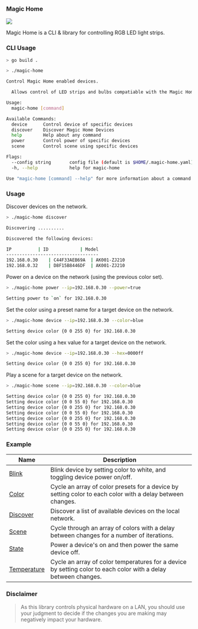 ### Magic Home

![](https://banners.beyondco.de/Magic%20Home.png?theme=light&packageManager=&packageName=go+install+github.com%2Fapoclyps%2Fmagic-home%40latest&pattern=fourPointStars&style=style_2&description=Controlling+your+Magic+Home+LED+light+strips.&md=1&showWatermark=0&fontSize=150px&images=light-bulb)

Magic Home is a CLI & library for controlling RGB LED light strips.

### CLI Usage

```bash
> go build .

> ./magic-home

Control Magic Home enabled devices.

  Allows control of LED strips and bulbs compatiable with the Magic Home App (Devices must be connected to the same LAN).

Usage:
  magic-home [command]

Available Commands:
  device      Control device of specific devices
  discover    Discover Magic Home Devices
  help        Help about any command
  power       Control power of specific devices
  scene       Control scene using specific devices

Flags:
  --config string       config file (default is $HOME/.magic-home.yaml)
  -h, --help            help for magic-home

Use "magic-home [command] --help" for more information about a command.
```

### Usage

Discover devices on the network.

```bash
> ./magic-home discover

Discovering ..........

Discovered the following devices:

IP         	| ID         	| Model
-----------------------------------
192.168.0.30	| C44F33AEB69A	| AK001-ZJ210
192.168.0.32	| D8F15B8446DF	| AK001-ZJ210
```

Power on a device on the network (using the previous color set).

```bash
> ./magic-home power --ip=192.168.0.30 --power=true

Setting power to `on` for 192.168.0.30
```

Set the color using a preset name for a target device on the network.

```bash
> ./magic-home device --ip=192.168.0.30 --color=blue

Setting device color {0 0 255 0} for 192.168.0.30
```

Set the color using a hex value for a target device on the network.

```bash
> ./magic-home device --ip=192.168.0.30 --hex=0000ff

Setting device color {0 0 255 0} for 192.168.0.30
```

Play a scene for a target device on the network.

```bash
> ./magic-home scene --ip=192.168.0.30 --color=blue

Setting device color {0 0 255 0} for 192.168.0.30
Setting device color {0 0 55 0} for 192.168.0.30
Setting device color {0 0 255 0} for 192.168.0.30
Setting device color {0 0 55 0} for 192.168.0.30
Setting device color {0 0 255 0} for 192.168.0.30
Setting device color {0 0 55 0} for 192.168.0.30
Setting device color {0 0 255 0} for 192.168.0.30
```

### Example

| Name                                           | Description                                                                                                    |
|---                                             |---                                                                                                             |
| [Blink](./examples/blink/main.go)              | Blink device by setting color to white, and toggling device power on/off.                                      |
| [Color](./examples/color/main.go)              | Cycle an array of color presets for a device by setting color to each color with a delay between changes.      |
| [Discover](./examples/discover/main.go)        | Discover a list of available devices on the local network.                                                     |
| [Scene](./examples/scene/main.go)              | Cycle through an array of colors with a delay between changes for a number of iterations.                      |
| [State](./examples/state/main.go)              | Power a device's on and then power the same device off.                                                        |
| [Temperature](./examples/temperature/main.go)  | Cycle an array of color temperatures for a device by setting color to each color with a delay between changes. |


### Disclaimer

> As this library controls physical hardware on a LAN, you should use your judgment to decide if the changes you are making may negatively impact your hardware.
